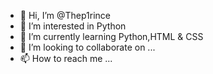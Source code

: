 - 👋 Hi, I’m @Thep1rince
- 👀 I’m interested in Python   
- 🌱 I’m currently learning Python,HTML & CSS
- 💞️ I’m looking to collaborate on ...
- 📫 How to reach me ...

<!---
Thep1rince/Thep1rince is a ✨ special ✨ repository because its `README.md` (this file) appears on your GitHub profile.
You can click the Preview link to take a look at your changes.
--->
